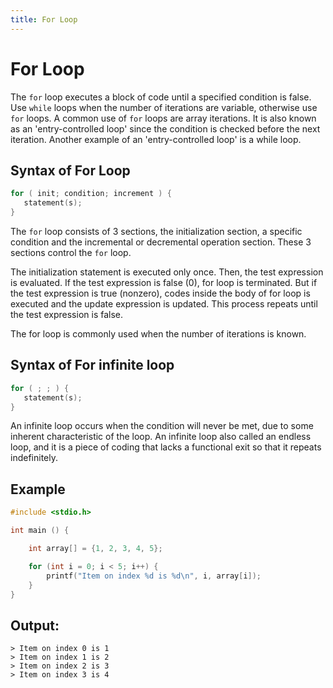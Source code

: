 ```yaml
---
title: For Loop
---
```


# For Loop

The `for` loop executes a block of code until a specified condition is false. Use `while` loops when the number of iterations are variable, otherwise use `for` loops. A common use of `for` loops are array iterations. 
It is also known as an 'entry-controlled loop' since the condition is checked before the next iteration. Another example of an 'entry-controlled loop' is a while loop. 

## Syntax of For Loop

```c
for ( init; condition; increment ) {
   statement(s);
}
```

The `for` loop consists of 3 sections, the initialization section, a specific condition and the incremental or decremental operation section. These 3 sections control the `for` loop.

The initialization statement is executed only once. Then, the test expression is evaluated. If the test expression is false (0), for loop is terminated. But if the test expression is true (nonzero), codes inside the body of for loop is executed and the update expression is updated. This process repeats until the test expression is false.

The for loop is commonly used when the number of iterations is known.

## Syntax of For infinite loop

```c
for ( ; ; ) {
   statement(s);
}
```

An infinite loop occurs when the condition will never be met, due to some inherent characteristic of the loop. An infinite loop also called an endless loop, and it is a piece of coding that lacks a functional exit so that it repeats indefinitely.

## Example
```c
#include <stdio.h>

int main () {

    int array[] = {1, 2, 3, 4, 5};

    for (int i = 0; i < 5; i++) {
    	printf("Item on index %d is %d\n", i, array[i]);
    }
}
```

## Output:
```shell
> Item on index 0 is 1
> Item on index 1 is 2
> Item on index 2 is 3
> Item on index 3 is 4
```

